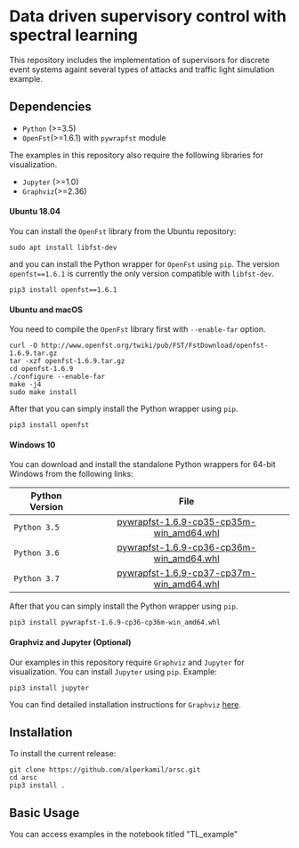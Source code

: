 # Data driven supervisory control with spectral learning
This repository includes the implementation of supervisors for discrete event systems againt several types of attacks and traffic light simulation example.
## Dependencies
 - ```Python``` (>=3.5)
 - ```OpenFst```(>=1.6.1) with ```pywrapfst``` module
 
The examples in this repository also require the following libraries for visualization.
 - ```Jupyter``` (>=1.0)
 - ```Graphviz```(>=2.36)
 
#### Ubuntu 18.04
You can install the ```OpenFst``` library from the Ubuntu repository:
```
sudo apt install libfst-dev
```
and you can install the Python wrapper for ```OpenFst``` using ```pip```. The version ```openfst==1.6.1``` is currently the only version compatible with ```libfst-dev```.
```
pip3 install openfst==1.6.1
```

#### Ubuntu and macOS
You need to compile the ```OpenFst``` library first with ```--enable-far``` option.
```
curl -O http://www.openfst.org/twiki/pub/FST/FstDownload/openfst-1.6.9.tar.gz
tar -xzf openfst-1.6.9.tar.gz
cd openfst-1.6.9
./configure --enable-far
make -j4
sudo make install
```
After that you can simply install the Python wrapper using ```pip```.
```
pip3 install openfst
```

#### Windows 10
You can download and install the standalone Python wrappers for 64-bit Windows from the following links:

|  Python Version  | File |
| ---------------- |:-------------:|
| ```Python 3.5``` | [pywrapfst-1.6.9-cp35-cp35m-win_amd64.whl](https://users.cs.duke.edu/~abozkurt/misc/pywrapfst-win/pywrapfst-1.6.9-cp35-cp35m-win_amd64.whl) |
| ```Python 3.6``` | [pywrapfst-1.6.9-cp36-cp36m-win_amd64.whl](https://users.cs.duke.edu/~abozkurt/misc/pywrapfst-win/pywrapfst-1.6.9-cp36-cp36m-win_amd64.whl) |
| ```Python 3.7``` | [pywrapfst-1.6.9-cp37-cp37m-win_amd64.whl](https://users.cs.duke.edu/~abozkurt/misc/pywrapfst-win/pywrapfst-1.6.9-cp37-cp37m-win_amd64.whl) |

After that you can simply install the Python wrapper using ```pip```.
```
pip3 install pywrapfst-1.6.9-cp36-cp36m-win_amd64.whl
```

#### Graphviz and Jupyter (Optional)
Our examples in this repository require ```Graphviz``` and ```Jupyter``` for visualization. You can install ```Jupyter``` using ```pip```. Example:
```
pip3 install jupyter
```
You can find detailed installation instructions for ```Graphviz``` [here](https://www.graphviz.org/download/).

## Installation
To install the current release:
```
git clone https://github.com/alperkamil/arsc.git
cd arsc
pip3 install .
```
## Basic Usage
You can access examples in the notebook titled "TL_example"


